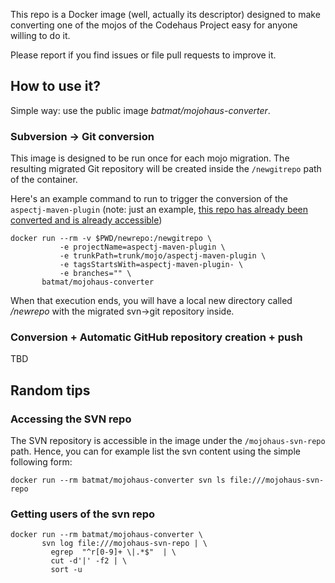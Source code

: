 This repo is a Docker image (well, actually its descriptor) designed to make converting
one of the mojos of the Codehaus Project easy for anyone willing to do it.

Please report if you find issues or file pull requests to improve it.

## How to use it?

Simple way: use the public image _batmat/mojohaus-converter_.

### Subversion -> Git conversion

This image is designed to be run once for each mojo migration.
The resulting migrated Git repository will be created inside the `/newgitrepo` path of the container.

Here's an example command to run to trigger the conversion of the `aspectj-maven-plugin` (note: just an example, [this repo has already been converted and is already accessible](https://github.com/mojohaus/aspectj-maven-plugin))

    docker run --rm -v $PWD/newrepo:/newgitrepo \
               -e projectName=aspectj-maven-plugin \
               -e trunkPath=trunk/mojo/aspectj-maven-plugin \
               -e tagsStartsWith=aspectj-maven-plugin- \
               -e branches="" \
           batmat/mojohaus-converter

When that execution ends, you will have a local new directory called _/newrepo_ with the migrated svn->git repository inside.

### Conversion + Automatic GitHub repository creation + push

TBD

## Random tips
### Accessing the SVN repo
The SVN repository is accessible in the image under the `/mojohaus-svn-repo` path.
Hence, you can for example list the svn content using the simple following form:

    docker run --rm batmat/mojohaus-converter svn ls file:///mojohaus-svn-repo

### Getting users of the svn repo

    docker run --rm batmat/mojohaus-converter \
           svn log file:///mojohaus-svn-repo | \
             egrep  "^r[0-9]+ \|.*$"  | \
             cut -d'|' -f2 | \
             sort -u
